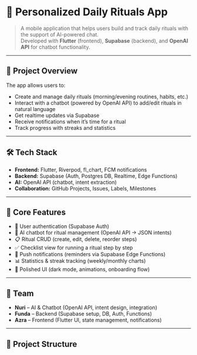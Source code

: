 # 🌱 Personalized Daily Rituals App

> A mobile application that helps users build and track daily rituals with the support of AI-powered chat.  
> Developed with **Flutter** (frontend), **Supabase** (backend), and **OpenAI API** for chatbot functionality.

---

## 🚀 Project Overview
The app allows users to:
- Create and manage daily rituals (morning/evening routines, habits, etc.)
- Interact with a chatbot (powered by OpenAI API) to add/edit rituals in natural language
- Get realtime updates via Supabase
- Receive notifications when it’s time for a ritual
- Track progress with streaks and statistics

---

## 🛠 Tech Stack
- **Frontend:** Flutter, Riverpod, fl_chart, FCM notifications
- **Backend:** Supabase (Auth, Postgres DB, Realtime, Edge Functions)
- **AI:** OpenAI API (chatbot, intent extraction)
- **Collaboration:** GitHub Projects, Issues, Labels, Milestones

---

## 📱 Core Features
- 🔑 User authentication (Supabase Auth)  
- 💬 AI chatbot for ritual management (OpenAI API → JSON intents)  
- 📋 Ritual CRUD (create, edit, delete, reorder steps)  
- ✅ Checklist view for running a ritual step by step  
- 🔔 Push notifications (reminders via Supabase Edge Functions)  
- 📊 Statistics & streak tracking (weekly/monthly charts)  
- 🎨 Polished UI (dark mode, animations, onboarding flow)  

---

## 👥 Team
- **Nuri** – AI & Chatbot (OpenAI API, intent design, integration)  
- **Funda** – Backend (Supabase setup, DB, Auth, Functions)  
- **Azra** – Frontend (Flutter UI, state management, notifications)  

---

## 📂 Project Structure
